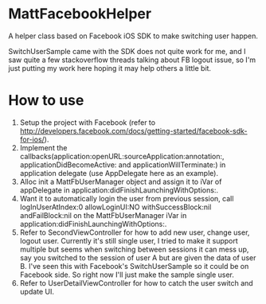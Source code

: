 MattFacebookHelper
==================

A helper class based on Facebook iOS SDK to make switching user happen.

SwitchUserSample came with the SDK does not quite work for me, and I saw quite a few stackoverflow threads talking about FB logout issue, so I'm just putting my work here hoping it may help others a little bit.

How to use
==================

1. Setup the project with Facebook (refer to http://developers.facebook.com/docs/getting-started/facebook-sdk-for-ios/).
2. Implement the callbacks(application:openURL:sourceApplication:annotation:, applicationDidBecomeActive: and applicationWillTerminate:) in application delegate (use AppDelegate here as an example). 
3. Alloc init a MattFbUserManager object and assign it to iVar of appDelegate in application:didFinishLaunchingWithOptions:.
4. Want it to automatically login the user from previous session, call logInUserAtIndex:0 allowLoginUI:NO withSuccessBlock:nil andFailBlock:nil on the MattFbUserManager iVar  in application:didFinishLaunchingWithOptions:.
5. Refer to SecondViewController for how to add new user, change user, logout user. Currently it's still single user, I tried to make it support multiple but seems when switching between sessions it can mess up, say you switched to the session of user A but are given the data of user B. I've seen this with Facebook's SwitchUserSample so it could be on Facebook side. So right now I'll just make the sample single user.
6. Refer to UserDetailViewController for how to catch the user switch and update UI.
